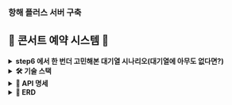 ### 항해 플러스 서버 구축
## **🎤 콘서트 예약 시스템 🎤**


<details>
<summary><b>step6 에서 한 번더 고민해본 대기열 시나리오(대기열에 아무도 없다면?)</b></summary>
### 유저는 회원가입 시 서버에게 UUID 를 반환받는다.

### 유저는 UUID 를 가지고 대기열에 진입한다. (바로 대기열 진입이 킥)

### 

### **1. 대기열 진입 과정의 시나리오 ( 대기열에 누군가 있을 경우? )**

- **유저가 대기열에 진입하지 않은 경우**:
    1. 유저가 좌석 조회를 시도.
    2. 서버가 대기열에 진입하지 않았음을 확인하고, **대기열 토큰 발급을 안내**.
    3. 유저가 대기열에 진입하여 **대기열 토큰을 발급받은 후** 좌석 조회 API를 호출.
- **유저가 대기열에 진입한 후**:
    1. 유저는 대기 상태에서 **폴링 API**를 통해 자신의 대기 상태를 확인.
    2. 대기 순번이 도착하면 좌석 조회 및 예약을 진행할 수 있습니다.

### **2. 대기열 진입 과정의 시나리오 ( 대기열에 아무도 없을 경우? )**

- 대기열 진입
    - 유저는 대기열에 진입하는 요청을 보낸다
    - 대기열에 아무도 없다면 → 서버는 유저에게 대기 1번을 할당하고 즉시 처리 가능한 상태로 만들어준다.
- 바로 죄석 조회 및 콘서트 예약 가능
    - 대기가 1번이었던 유저는 대기할 필요가 없다. 따라서 **바로 좌석 조회 및 콘서트 예약이 가능**해야 한다.
    - 이 과정은 유저가 바로 대기열에서 빠져나오는 것처럼 처리되어야 하고, 바로 토큰을 이용해 다른 기능들을 정상적으로 이용 가능해야한다.

</details>
<details>
<summary><b>🛠️ 기술 스택</b></summary>
- **Architecture**
    - Testable Business logics
    - Layered Architecture Based
    - Clean Architecture
- **DB ORM**
    - Spring JPA
    - MYSQL
    
- **Test**
    - JUnit 

</details>

<details>
<summary><b>📝 API 명세</b></summary>


</details>


<details>
<summary><b>🤔 ERD</b></summary>


</details>



